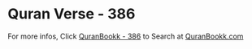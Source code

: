 # Quran Verse - 386 

For more infos, Click [QuranBookk - 386](https://www.quranbookk.com/quran/search?q=386) to Search at [QuranBookk.com](http://quranbookk.com/)